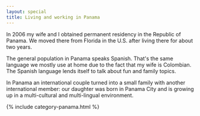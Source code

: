```yaml
---
layout: special
title: Living and working in Panama
---
```

In 2006 my wife and I obtained permanent residency in the Republic of Panama. We moved there from Florida in the U.S. after living there for about two years.

The general population in Panama speaks Spanish. That's the same language we mostly use at home due to the fact that my wife is Colombian. The Spanish language lends itself to talk about fun and family topics.

In Panama an international couple turned into a small family with another international member: our daughter was born in Panama City and is growing up in a multi-cultural and multi-lingual environment.

{% include category-panama.html %}